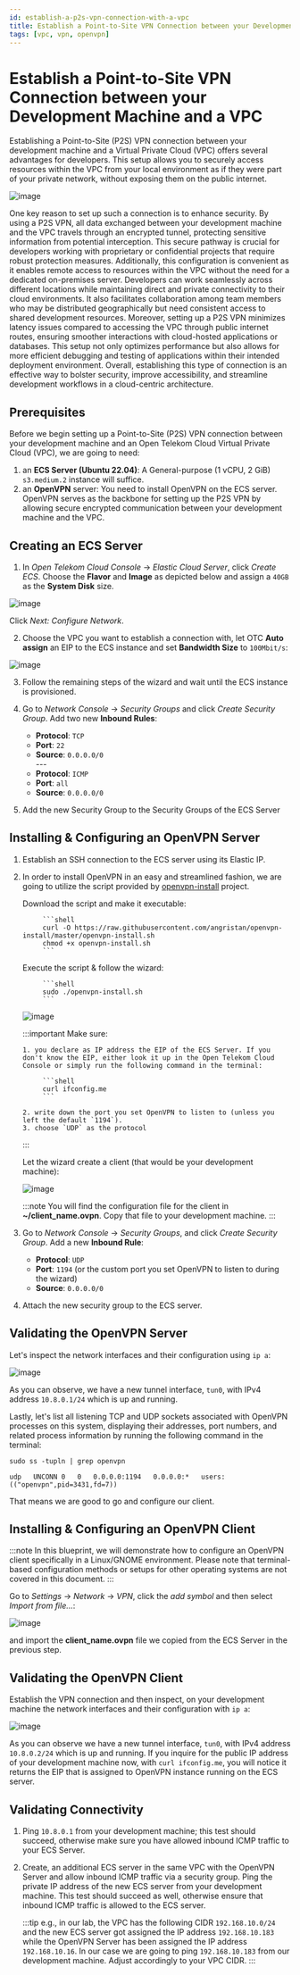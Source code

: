 ```yaml
---
id: establish-a-p2s-vpn-connection-with-a-vpc
title: Establish a Point-to-Site VPN Connection between your Development Machine and a VPC
tags: [vpc, vpn, openvpn]
---
```


# Establish a Point-to-Site VPN Connection between your Development Machine and a VPC

Establishing a Point-to-Site (P2S) VPN connection between your development machine and a Virtual Private Cloud (VPC) offers several advantages for developers. This setup allows you to securely access resources within the VPC from your local environment as if they were part of your private network, without exposing them on the public internet.

![image](https://arch-assets-dev.obs.eu-de.otc.t-systems.com/static/img/docs/blueprints/by-use-case/networking/establish-a-p2s-vpn-connection-with-a-vpc/Screenshot_from_2025-02-06_07-47-41.png)

One key reason to set up such a connection is to enhance security. By using a P2S VPN, all data exchanged between your development machine and the VPC travels through an encrypted tunnel, protecting sensitive information from potential interception. This secure pathway is crucial for developers working with proprietary or confidential projects that require robust protection measures. Additionally, this configuration is convenient as it enables remote access to resources within the VPC without the need for a dedicated on-premises server. Developers can work seamlessly across different locations while maintaining direct and private connectivity to their cloud environments. It also facilitates collaboration among team members who may be distributed geographically but need consistent access to shared development resources. Moreover, setting up a P2S VPN minimizes latency issues compared to accessing the VPC through public internet routes, ensuring smoother interactions with cloud-hosted applications or databases. This setup not only optimizes performance but also allows for more efficient debugging and testing of applications within their intended deployment environment. Overall, establishing this type of connection is an effective way to bolster security, improve accessibility, and streamline development workflows in a cloud-centric architecture.

## Prerequisites

Before we begin setting up a Point-to-Site (P2S) VPN connection between your development machine and an Open Telekom Cloud Virtual Private Cloud (VPC), we are going to need:

1. an **ECS Server (Ubuntu 22.04)**: A General-purpose (1 vCPU, 2 GiB) `s3.medium.2` instance will suffice.
2. an **OpenVPN** server: You need to install OpenVPN on the ECS server. OpenVPN serves as the backbone for setting up the P2S VPN by allowing secure encrypted communication between your development machine and the VPC.

## Creating an ECS Server

1. In *Open Telekom Cloud Console* -> *Elastic Cloud Server*, click *Create ECS*. Choose the **Flavor** and **Image** as depicted below and assign a `40GB` as the **System Disk** size.

![image](https://arch-assets-dev.obs.eu-de.otc.t-systems.com/static/img/docs/blueprints/by-use-case/networking/establish-a-p2s-vpn-connection-with-a-vpc/Screenshot_from_2025-01-24_08-26-41.png)

Click *Next: Configure Network*.

2. Choose the VPC you want to establish a connection with, let OTC **Auto assign** an EIP to the ECS instance and set **Bandwidth Size** to `100Mbit/s`:

![image](https://arch-assets-dev.obs.eu-de.otc.t-systems.com/static/img/docs/blueprints/by-use-case/networking/establish-a-p2s-vpn-connection-with-a-vpc/Screenshot_from_2025-01-24_08-37-06.png)

3. Follow the remaining steps of the wizard and wait until the ECS instance is provisioned.

4. Go to *Network Console* -> *Security Groups* and click *Create Security Group*. Add two new **Inbound Rules**:
   * **Protocol**: `TCP`
   * **Port**: `22`
   * **Source**: `0.0.0.0/0`
  <br/> ---
   * **Protocol**: `ICMP`
   * **Port**: `all`
   * **Source**: `0.0.0.0/0`

5. Add the new Security Group to the Security Groups of the ECS Server

## Installing & Configuring an OpenVPN Server

1. Establish an SSH connection to the ECS server using its Elastic IP.
2. In order to install OpenVPN in an easy and streamlined fashion, we are going to utilize the script provided by [openvpn-install](https://github.com/angristan/openvpn-install) project.

    Download the script and make it executable:

            ```shell
            curl -O https://raw.githubusercontent.com/angristan/openvpn-install/master/openvpn-install.sh
            chmod +x openvpn-install.sh
            ```
        
    Execute the script & follow the wizard:

            ```shell
            sudo ./openvpn-install.sh
            ```
    ![image](https://arch-assets-dev.obs.eu-de.otc.t-systems.com/static/img/docs/blueprints/by-use-case/networking/establish-a-p2s-vpn-connection-with-a-vpc/Screenshot_from_2025-01-24_08-59-07.png)

    :::important Make sure:

       1. you declare as IP address the EIP of the ECS Server. If you don't know the EIP, either look it up in the Open Telekom Cloud Console or simply run the following command in the terminal:

            ```shell
            curl ifconfig.me
            ```

       2. write down the port you set OpenVPN to listen to (unless you left the default `1194`).
       3. choose `UDP` as the protocol
    :::

    Let the wizard create a client (that would be your development machine):

    ![image](https://arch-assets-dev.obs.eu-de.otc.t-systems.com/static/img/docs/blueprints/by-use-case/networking/establish-a-p2s-vpn-connection-with-a-vpc/Screenshot_from_2025-01-24_09-25-27.png)

    :::note
    You will find the configuration file for the client in **~/client_name.ovpn**. Copy that file to your development machine.
    :::

3. Go to *Network Console* -> *Security Groups*, and click *Create Security Group*. Add a new **Inbound Rule**:

   * **Protocol**: `UDP`
   * **Port**: `1194` (or the custom port you set OpenVPN to listen to during the wizard)
   * **Source**: `0.0.0.0/0`

4. Attach the new security group to the ECS server.

## Validating the OpenVPN Server

Let's inspect the network interfaces and their configuration using `ip a`:

![image](https://arch-assets-dev.obs.eu-de.otc.t-systems.com/static/img/docs/blueprints/by-use-case/networking/establish-a-p2s-vpn-connection-with-a-vpc/Screenshot_from_2025-01-24_12-09-29.png)

As you can observe, we have a new tunnel interface, `tun0`, with IPv4 address `10.8.0.1/24` which is up and running.

Lastly, let's list all listening TCP and UDP sockets associated with OpenVPN processes on this system, displaying their addresses, port numbers, and related process information by running the following command in the terminal:

```shell
sudo ss -tupln | grep openvpn

udp   UNCONN 0   0   0.0.0.0:1194   0.0.0.0:*   users:(("openvpn",pid=3431,fd=7))                       
```

That means we are good to go and configure our client.

## Installing & Configuring an OpenVPN Client

:::note
In this blueprint, we will demonstrate how to configure an OpenVPN client specifically in a Linux/GNOME environment. Please note that terminal-based configuration methods or setups for other operating systems are not covered in this document.
:::

Go to *Settings* -> *Network* -> *VPN*, click the *add symbol* and then select *Import from file...*:

![image](https://arch-assets-dev.obs.eu-de.otc.t-systems.com/static/img/docs/blueprints/by-use-case/networking/establish-a-p2s-vpn-connection-with-a-vpc/Screenshot_from_2025-01-24_12-02-35.png)

and import the **client_name.ovpn** file we copied from the ECS Server in the previous step.

## Validating the OpenVPN Client

Establish the VPN connection and then inspect, on your development machine the network interfaces and their configuration with `ip a`:

![image](https://arch-assets-dev.obs.eu-de.otc.t-systems.com/static/img/docs/blueprints/by-use-case/networking/establish-a-p2s-vpn-connection-with-a-vpc/Screenshot_from_2025-01-24_12-22-20.png)

As you can observe we have a new tunnel interface, `tun0`, with IPv4 address `10.8.0.2/24` which is up and running. If you inquire for the public IP address of your development machine now, with `curl ifconfig.me`, you will notice it returns the EIP that is assigned to OpenVPN instance running on the ECS server.

## Validating Connectivity

1. Ping `10.8.0.1` from your development machine; this test should succeed, otherwise make sure you have allowed inbound ICMP traffic to your ECS Server.
2. Create, an additional ECS server in the same VPC with the OpenVPN Server and allow inbound ICMP traffic via a security group. Ping the private IP address of the new ECS server from your development machine. This test should succeed as well, otherwise ensure that inbound ICMP traffic is allowed to the ECS server.

    :::tip
    e.g., in our lab, the VPC has the following CIDR `192.168.10.0/24` and the new ECS server got assigned the IP address `192.168.10.183` while
    the OpenVPN Server has been assigned the IP address `192.168.10.16`. In our case we are going to ping `192.168.10.183` from our development machine. Adjust accordingly to your VPC CIDR.
    :::
